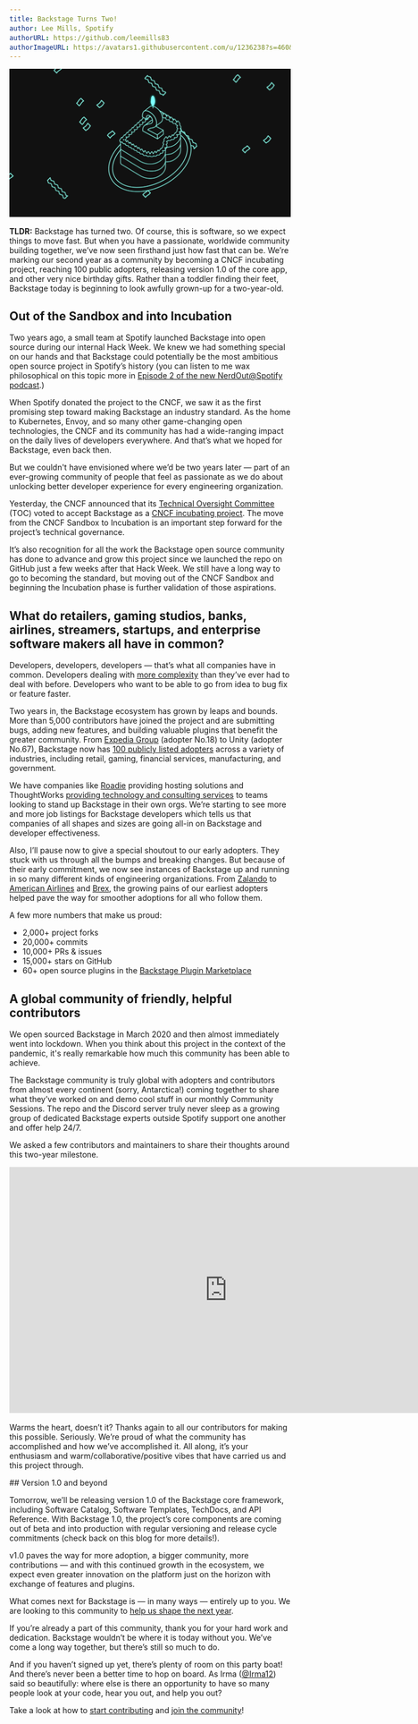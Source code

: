 ```yaml
---
title: Backstage Turns Two!
author: Lee Mills, Spotify
authorURL: https://github.com/leemills83
authorImageURL: https://avatars1.githubusercontent.com/u/1236238?s=460&v=4
---
```


![A cake celebrating Backstage’s second birthday](assets/22-03-16/backstage-2nd-birthday.gif)

**TLDR:** Backstage has turned two. Of course, this is software, so we expect things to move fast. But when you have a passionate, worldwide community building together, we’ve now seen firsthand just how fast that can be. We’re marking our second year as a community by becoming a CNCF incubating project, reaching 100 public adopters, releasing version 1.0 of the core app, and other very nice birthday gifts. Rather than a toddler finding their feet, Backstage today is beginning to look awfully grown-up for a two-year-old.

<!--truncate-->

## Out of the Sandbox and into Incubation

Two years ago, a small team at Spotify launched Backstage into open source during our internal Hack Week. We knew we had something special on our hands and that Backstage could potentially be the most ambitious open source project in Spotify’s history (you can listen to me wax philosophical on this topic more in [Episode 2 of the new NerdOut@Spotify podcast](https://open.spotify.com/episode/332yTwGiILGKTS7dsHCj2P?si=pX9xTzB2SgmsROdlLLr24A).)

When Spotify donated the project to the CNCF, we saw it as the first promising step toward making Backstage an industry standard. As the home to Kubernetes, Envoy, and so many other game-changing open technologies, the CNCF and its community has had a wide-ranging impact on the daily lives of developers everywhere. And that’s what we hoped for Backstage, even back then.

But we couldn't have envisioned where we’d be two years later — part of an ever-growing community of people that feel as passionate as we do about unlocking better developer experience for every engineering organization.

Yesterday, the CNCF announced that its [Technical Oversight Committee](https://github.com/cncf/toc) (TOC) voted to accept Backstage as a [CNCF incubating project](https://www.cncf.io/blog/2022/03/15/backstage-project-joins-the-cncf-incubator/). The move from the CNCF Sandbox to Incubation is an important step forward for the project’s technical governance.

It’s also recognition for all the work the Backstage open source community has done to advance and grow this project since we launched the repo on GitHub just a few weeks after that Hack Week. We still have a long way to go to becoming the standard, but moving out of the CNCF Sandbox and beginning the Incubation phase is further validation of those aspirations.

## What do retailers, gaming studios, banks, airlines, streamers, startups, and enterprise software makers all have in common?

Developers, developers, developers — that’s what all companies have in common. Developers dealing with [more complexity](https://youtu.be/85TQEpNCaU0) than they’ve ever had to deal with before. Developers who want to be able to go from idea to bug fix or feature faster.

Two years in, the Backstage ecosystem has grown by leaps and bounds. More than 5,000 contributors have joined the project and are submitting bugs, adding new features, and building valuable plugins that benefit the greater community. From [Expedia Group](https://backstage.spotify.com/blog/measuring-backstage-proof-of-value-at-expedia/) (adopter No.18) to Unity (adopter No.67), Backstage now has [100 publicly listed adopters](https://github.com/backstage/backstage/blob/master/ADOPTERS.md) across a variety of industries, including retail, gaming, financial services, manufacturing, and government.

We have companies like [Roadie](http://roadie.io) providing hosting solutions and ThoughtWorks [providing technology and consulting services](https://www.thoughtworks.com/en-us/about-us/news/2021/thoughtworks-is-collaborating-with-spotify-to-deliver-better-dev) to teams looking to stand up Backstage in their own orgs. We’re starting to see more and more job listings for Backstage developers which tells us that companies of all shapes and sizes are going all-in on Backstage and developer effectiveness.

Also, I’ll pause now to give a special shoutout to our early adopters. They stuck with us through all the bumps and breaking changes. But because of their early commitment, we now see instances of Backstage up and running in so many different kinds of engineering organizations. From [Zalando](https://youtu.be/6sg5uMCLxTA) to [American Airlines](https://backstage.spotify.com/blog/adopter-spotlight/american-airlines-runway/) and [Brex](https://backstage.spotify.com/blog/community-session/11-brex-backstage-upgrade-helper/), the growing pains of our earliest adopters helped pave the way for smoother adoptions for all who follow them.

A few more numbers that make us proud:

- 2,000+ project forks
- 20,000+ commits
- 10,000+ PRs & issues
- 15,000+ stars on GitHub
- 60+ open source plugins in the [Backstage Plugin Marketplace](https://backstage.io/plugins)

## A global community of friendly, helpful contributors

We open sourced Backstage in March 2020 and then almost immediately went into lockdown. When you think about this project in the context of the pandemic, it's really remarkable how much this community has been able to achieve.

The Backstage community is truly global with adopters and contributors from almost every continent (sorry, Antarctica!) coming together to share what they’ve worked on and demo cool stuff in our monthly Community Sessions. The repo and the Discord server truly never sleep as a growing group of dedicated Backstage experts outside Spotify support one another and offer help 24/7.

We asked a few contributors and maintainers to share their thoughts around this two-year milestone.

<iframe width="780" height="440" src="https://www.youtube.com/embed/j-waaybcH0" frameBorder="0" allow="accelerometer; autoplay; encrypted-media; gyroscope; picture-in-picture" allowFullScreen></iframe>

Warms the heart, doesn’t it? Thanks again to all our contributors for making this possible. Seriously. We’re proud of what the community has accomplished and how we’ve accomplished it. All along, it’s your enthusiasm and warm/collaborative/positive vibes that have carried us and this project through.

## Version 1.0 and beyond

Tomorrow, we’ll be releasing version 1.0 of the Backstage core framework, including Software Catalog, Software Templates, TechDocs, and API Reference. With Backstage 1.0, the project’s core components are coming out of beta and into production with regular versioning and release cycle commitments (check back on this blog for more details!).

v1.0 paves the way for more adoption, a bigger community, more contributions — and with this continued growth in the ecosystem, we expect even greater innovation on the platform just on the horizon with exchange of features and plugins.

What comes next for Backstage is — in many ways — entirely up to you. We are looking to this community to [help us shape the next year](https://backstage.io/docs/overview/roadmap).

If you’re already a part of this community, thank you for your hard work and dedication. Backstage wouldn’t be where it is today without you. We’ve come a long way together, but there’s still so much to do.

And if you haven’t signed up yet, there’s plenty of room on this party boat! And there’s never been a better time to hop on board. As Irma ([@Irma12](https://github.com/Irma12)) said so beautifully: where else is there an opportunity to have so many people look at your code, hear you out, and help you out?

Take a look at how to [start contributing](https://github.com/backstage/backstage/blob/master/CONTRIBUTING.md) and [join the community](https://github.com/backstage/community)!
